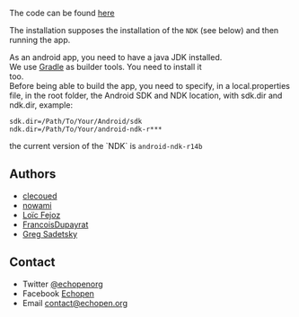 The code can be found [here](https://github.com/echopen/PRJ-medtec_androidapp)

The installation supposes the installation of the `NDK` \(see below\) and then running the app.

As an android app, you need to have a java JDK installed.  
We use [Gradle](http://gradle.org/) as builder tools. You need to install it  
too.  
Before being able to build the app, you need to specify, in a local.properties file, in the root folder, the Android SDK and NDK location, with sdk.dir and ndk.dir, example:

```
sdk.dir=/Path/To/Your/Android/sdk
ndk.dir=/Path/To/Your/android-ndk-r***
```

the current version of the \`NDK\` is `android-ndk-r14b`

## Authors

* [clecoued](https://github.com/clecoued)
* [nowami](http://github.com/benchoufi)
* [Loïc Fejoz](http://github.com/loic-fejoz)
* [FrancoisDupayrat](https://github.com/FrancoisDupayrat)
* [Greg Sadetsky](https://github.com/gregsadetsky)

## Contact

* Twitter [@echopenorg](http://twitter.com/echopenorg)
* Facebook [Echopen](https://www.facebook.com/groups/599174686826294/)
* Email [contact@echopen.org](mailto:contact@echopen.org)



